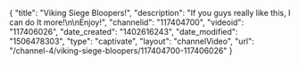 {
    "title": "Viking Siege Bloopers!",
    "description": "If you guys really like this, I can do It more!\n\nEnjoy!",
    "channelid": "117404700",
    "videoid": "117406026",
    "date_created": "1402616243",
    "date_modified": "1506478303",
    "type": "captivate",
    "layout": "channelVideo",
    "url": "\/channel-4\/viking-siege-bloopers\/117404700-117406026"
}